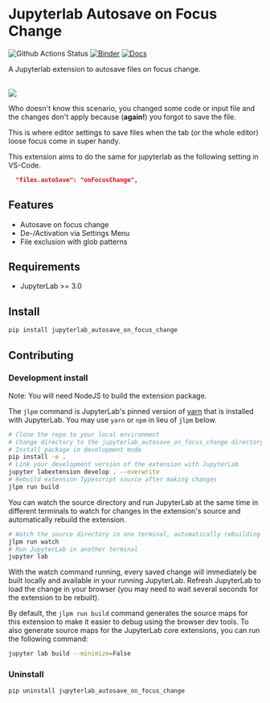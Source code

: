 # Jupyterlab Autosave on Focus Change

![Github Actions Status](https://github.com/s-weigand/jupyterlab_autosave_on_focus_change/workflows/Build/badge.svg)
[![Binder](https://mybinder.org/badge_logo.svg)](https://mybinder.org/v2/gh/s-weigand/jupyterlab_autosave_on_focus_change/main?urlpath=lab)
[![Docs](https://img.shields.io/badge/documentation-yes-brightgreen.svg)](https://s-weigand.github.io/jupyterlab_autosave_on_focus_change/)

A Jupyterlab extension to autosave files on focus change.

<br>

<img style="display: block; margin: auto;" src="https://github.com/s-weigand/jupyterlab_autosave_on_focus_change/blob/main/assets/demo.gif?raw=true">

Who doesn't know this scenario, you changed some code or input file and the changes don't apply because (**again!**)
you forgot to save the file.

This is where editor settings to save files when the tab (or the whole editor) loose focus come in super handy.

This extension aims to do the same for jupyterlab as the following setting in VS-Code.

```json
  "files.autoSave": "onFocusChange",
```

## Features

- Autosave on focus change
- De-/Activation via Settings Menu
- File exclusion with glob patterns

## Requirements

- JupyterLab >= 3.0

## Install

```bash
pip install jupyterlab_autosave_on_focus_change
```

## Contributing

### Development install

Note: You will need NodeJS to build the extension package.

The `jlpm` command is JupyterLab's pinned version of
[yarn](https://yarnpkg.com/) that is installed with JupyterLab. You may use
`yarn` or `npm` in lieu of `jlpm` below.

```bash
# Clone the repo to your local environment
# Change directory to the jupyterlab_autosave_on_focus_change directory
# Install package in development mode
pip install -e .
# Link your development version of the extension with JupyterLab
jupyter labextension develop . --overwrite
# Rebuild extension Typescript source after making changes
jlpm run build
```

You can watch the source directory and run JupyterLab at the same time in different terminals to watch for changes in the extension's source and automatically rebuild the extension.

```bash
# Watch the source directory in one terminal, automatically rebuilding when needed
jlpm run watch
# Run JupyterLab in another terminal
jupyter lab
```

With the watch command running, every saved change will immediately be built locally and available in your running JupyterLab. Refresh JupyterLab to load the change in your browser (you may need to wait several seconds for the extension to be rebuilt).

By default, the `jlpm run build` command generates the source maps for this extension to make it easier to debug using the browser dev tools. To also generate source maps for the JupyterLab core extensions, you can run the following command:

```bash
jupyter lab build --minimize=False
```

### Uninstall

```bash
pip uninstall jupyterlab_autosave_on_focus_change
```
